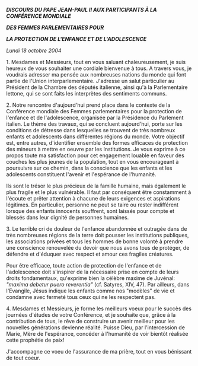***DISCOURS DU PAPE JEAN-PAUL II* *AUX PARTICIPANTS À LA CONFÉRENCE MONDIALE***

***DES FEMMES PARLEMENTAIRES POUR***

***LA PROTECTION DE L'ENFANCE ET DE L'ADOLESCENCE***

*Lundi 18 octobre 2004*

1. Mesdames et Messieurs, tout en vous saluant chaleureusement, je suis heureux de vous souhaiter une cordiale bienvenue à tous. A travers vous, je voudrais adresser ma pensée aux nombreuses nations du monde qui font partie de l'Union interparlementaire. J'adresse un salut particulier au Président de la Chambre des députés italienne, ainsi qu'à la Parlementaire lettone, qui se sont faits les interprètes des sentiments communs.

2. Notre rencontre d'aujourd'hui prend place dans le contexte de la Conférence mondiale des Femmes parlementaires pour la protection de l'enfance et de l'adolescence, organisée par la Présidence du Parlement italien. Le thème des travaux, qui se concluent aujourd'hui, porte sur les conditions de détresse dans lesquelles se trouvent de très nombreux enfants et adolescents dans différentes régions du monde. Votre objectif est, entre autres, d'identifier ensemble des formes efficaces de protection des mineurs à mettre en oeuvre par les Institutions. Je vous exprime à ce propos toute ma satisfaction pour cet engagement louable en faveur des couches les plus jeunes de la population, tout en vous encourageant à poursuivre sur ce chemin, dans la conscience que les enfants et les adolescents constituent l'avenir et l'espérance de l'humanité.

Ils sont le trésor le plus précieux de la famille humaine, mais également le plus fragile et le plus vulnérable. Il faut par conséquent être constamment à l'écoute et prêter attention à chacune de leurs exigences et aspirations légitimes. En particulier, personne ne peut se taire ou rester indifférent lorsque des enfants innocents souffrent, sont laissés pour compte et blessés dans leur dignité de personnes humaines.

3. Le terrible cri de douleur de l'enfance abandonnée et outragée dans de très nombreuses régions de la terre doit pousser les institutions publiques, les associations privées et tous les hommes de bonne volonté à prendre une conscience renouvelée du devoir que nous avons tous de protéger, de défendre et d'éduquer avec respect et amour ces fragiles créatures.

Pour être efficace, toute action de protection de l'enfance et de l'adolescence doit s'inspirer de la nécessaire prise en compte de leurs droits fondamentaux, qu'exprime bien la célèbre maxime de Juvénal:  *"maxima debetur puero reverentia"* (cf. Satyres, XIV, 47). Par ailleurs, dans l'Evangile, Jésus indique les enfants comme nos "modèles" de vie et condamne avec fermeté tous ceux qui ne les respectent pas.

4. Mesdames et Messieurs, je forme les meilleurs voeux pour le succès des journées d'études de votre Conférence, et je souhaite que, grâce à la contribution de tous, le rêve de construire un avenir meilleur pour les nouvelles générations devienne réalité. Puisse Dieu, par l'intercession de Marie, Mère de l'espérance, concéder à l'humanité de voir bientôt réalisée cette prophétie de paix!

J'accompagne ce voeu de l'assurance de ma prière, tout en vous bénissant de tout coeur.